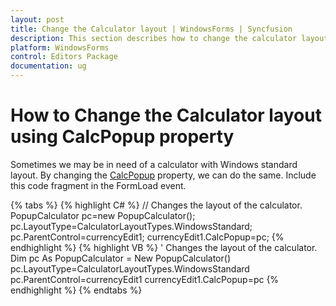 ```yaml
---
layout: post
title: Change the Calculator layout | WindowsForms | Syncfusion
description: This section describes how to change the calculator layout using calcpopup property
platform: WindowsForms
control: Editors Package
documentation: ug
---
```



# How to Change the Calculator layout using CalcPopup property

Sometimes we may be in need of a calculator with Windows standard layout. By changing the [CalcPopup](https://help.syncfusion.com/cr/windowsforms/Syncfusion.Tools.Windows~Syncfusion.Windows.Forms.Tools.CurrencyEdit~CalcPopup.html) property, we can do the same. Include this code fragment in the FormLoad event.

{% tabs %}
{% highlight C# %}
// Changes the layout of the calculator.
PopupCalculator pc=new PopupCalculator();
pc.LayoutType=CalculatorLayoutTypes.WindowsStandard;
pc.ParentControl=currencyEdit1;
currencyEdit1.CalcPopup=pc;
{% endhighlight %}
{% highlight VB %}
' Changes the layout of the calculator.
Dim pc As PopupCalculator = New PopupCalculator()
pc.LayoutType=CalculatorLayoutTypes.WindowsStandard
pc.ParentControl=currencyEdit1
currencyEdit1.CalcPopup=pc
{% endhighlight %}
{% endtabs %}